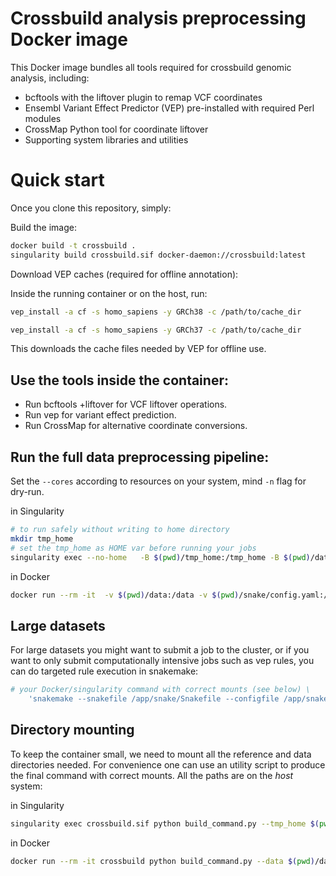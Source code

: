 # Crossbuild analysis preprocessing Docker image

This Docker image bundles all tools required for crossbuild genomic analysis, including:

- bcftools with the liftover plugin to remap VCF coordinates
- Ensembl Variant Effect Predictor (VEP) pre-installed with required Perl modules
- CrossMap Python tool for coordinate liftover
- Supporting system libraries and utilities

# Quick start

Once you clone this repository, simply:

Build the image:

```bash
docker build -t crossbuild .
singularity build crossbuild.sif docker-daemon://crossbuild:latest
```

Download VEP caches (required for offline annotation):

Inside the running container or on the host, run:

```bash
vep_install -a cf -s homo_sapiens -y GRCh38 -c /path/to/cache_dir
```

```bash
vep_install -a cf -s homo_sapiens -y GRCh37 -c /path/to/cache_dir
```
This downloads the cache files needed by VEP for offline use.

## Use the tools inside the container:

- Run bcftools +liftover for VCF liftover operations.
- Run vep for variant effect prediction.
- Run CrossMap for alternative coordinate conversions.

## Run the full data preprocessing pipeline: 

Set the `--cores` according to resources on your system, mind `-n` flag for dry-run.

in Singularity 

```bash
# to run safely without writing to home directory
mkdir tmp_home
# set the tmp_home as HOME var before running your jobs
singularity exec --no-home   -B $(pwd)/tmp_home:/tmp_home -B $(pwd)/data:/data -B $(pwd)/snake/config.yaml:/app/snake/config.yaml crossbuild.sif bash -c 'HOME=/tmp_home snakemake --snakefile /app/snake/Snakefile --configfile /app/snake/config.yaml -np --cores 1'
```
in Docker

```bash
docker run --rm -it  -v $(pwd)/data:/data -v $(pwd)/snake/config.yaml:/app/snake/config.yaml crossbuild snakemake --snakefile /app/snake/Snakefile --configfile /app/snake/config.yaml -np --cores 1
```

## Large datasets

For large datasets you might want to submit a job to the cluster, or if you want to only submit computationally intensive jobs such as vep rules, you can do targeted rule execution in snakemake: 

```bash
# your Docker/singularity command with correct mounts (see below) \
	'snakemake --snakefile /app/snake/Snakefile --configfile /app/snake/config.yaml --target-jobs vep_hg19:sample=sampleid  -p --cores 1'
```


## Directory mounting 

To keep the container small, we need to mount all the reference and data directories needed. For convenience one can use an utility script to produce the final command with correct mounts. All the paths are on the *host* system:  

in Singularity

```bash
singularity exec crossbuild.sif python build_command.py --tmp_home $(pwd)/tmp_home --data $(pwd)/data/sampleid --results $(pwd)/output/sampleid  --vep_cache_hg19 /path/to/VEP/cache_hg19   --vep_cache_hg38 /path/to/VEP/cache_hg38   --hg19_fa /path/to/hg19.fa   --hg38_fa /path/to/hg38.fa   --chain_file /path/to/hg19ToHg38.over.chain  --config_yaml $(pwd)/data/sampleid/config.yaml  --cores 4
```


in Docker

```bash
docker run --rm -it crossbuild python build_command.py --data $(pwd)/data/sampleid --results $(pwd)/output/sampleid  --vep_cache_hg19 /path/to/VEP/cache_hg19 --vep_cache_hg38 /path/to/VEP/cache_hg38 --hg19_fa /path/to/hg19.fa --hg38_fa /path/to/hg38.fa --chain_file /path/to/hg19ToHg38.over.chain --config_yaml $(pwd)/data/sampleid/config.yaml --cores 4   --engine docker
``` 
